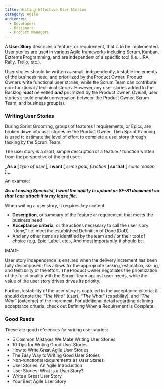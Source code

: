 ```yaml
---
title: Writing Effective User Stories
category: Agile
audiences:
  - Developers
  - Designers
  - Project Managers
---
```


A **User Story** describes a feature, or requirement, that is to be implemented. User stories are used in various Agile frameworks including Scrum, Kanban, Extreme Programming, and are independent of a specific tool (i.e. JIRA, Rally, Trello, etc.). 

User stories should be written as small, independently, testable increments of the business need, and prioritized by the Product Owner. Product Owners write functional user stories, while the Scrum Team can contribute non-functional / technical stories. However, any user stories added to the Backlog _**must**_ be vetted _**and**_ prioritized by the Product Owner. Overall, user stories should enable conversation between the Product Owner, Scrum Team, and business group(s).

### Writing User Stories 
During Sprint Grooming, groups of features / requirements, or Epics, are broken down into user stories by the Product Owner. Then Sprint Planning is used to estimate the level of effort to complete a user story through tasking by the Scrum Team. 

The user story is a short, simple description of a feature / function written from the perspective of the end user:

**_As a [** _type of user_ **], I want [** _some goal, function_ **] so that [** _some reason_ **]._**

An example:

**_As a Leasing Specialist, I want the ability to upload an SF-81 document so that I can attach it to my lease file._**

When writing a user story, it requires key content:
* **Description**, or summary of the feature or requirement that meets the business need
* **Acceptance criteria**, or the actions necessary to call the user story “done,” i.e. meet the established Definition of Done (DoD)
* And any other items as identified by the team and / or their tool of choice (e.g. Epic, Label, etc.),
And most importantly, it should be:  

IMAGE  

User story independence is ensured when the delivery increment has been fully decomposed; this allows for the appropriate tasking, estimation, sizing, and testability of the effort. The Product Owner negotiates the prioritization of the functionality with the Scrum Team against user needs, while the value of the user story drives drives its priority. 

Further, testability of the user story is captured in the acceptance criteria; it should denote the _“The Who”_ (user), _“The What”_  (capability), and _“The Why”_ (outcome) of the increment. For additional detail regarding defining acceptance criteria, check out Defining When a Requirement is Complete.  

### Good Reads
These are good references for writing user stories:  
* 5 Common Mistakes We Make Writing User Stories
* 10 Tips for Writing Good User Stories
* How to Write Great Agile User Stories
* The Easy Way to Writing Good User Stories
* Non-functional Requirements as User Stories
* User Stories: An Agile Introduction
* User Stories: What is a User Story?
* Write a Great User Story
* Your Best Agile User Story
